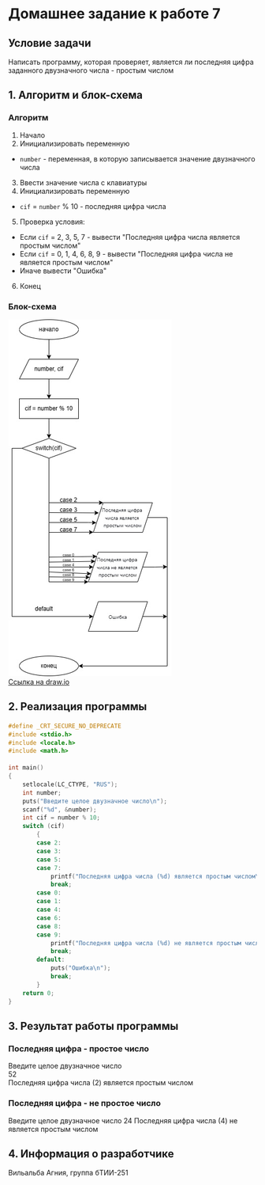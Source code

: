 # Домашнее задание к работе 7 
## Условие задачи
Написать программу, которая проверяет, является ли последняя цифра заданного двузначного числа - простым числом
## 1. Алгоритм и блок-схема 
### Алгоритм
1. Начало
2. Инициализировать переменную 
  + `number` - переменная, в которую записывается значение двузначного числа
3. Ввести значение числа с клавиатуры
4. Инициализировать переменную
  + `cif` = `number` % 10 - последняя цифра числа
5. Проверка условия:
  + Если `cif` = 2, 3, 5, 7 - вывести "Последняя цифра числа является простым числом"
  + Если `cif` = 0, 1, 4, 6, 8, 9 - вывести "Последняя цифра числа не является простым числом"
  + Иначе вывести "Ошибка"
6. Конец
### Блок-схема
![Блок-схема алгоритма](blockshemelab7.jpg)  
[Ссылка на draw.io](https://viewer.diagrams.net/?tags=%7B%7D&lightbox=1&highlight=0000ff&edit=_blank&layers=1&nav=1&title=blockshemelab10.drawio.png&dark=auto#R%3Cmxfile%3E%3Cdiagram%20name%3D%22%D0%A1%D1%82%D1%80%D0%B0%D0%BD%D0%B8%D1%86%D0%B0%20%E2%80%94%201%22%20id%3D%22aj79lTrdRjpPKqFaR-8Q%22%3E7Vxtc6M2EP41nrn7YA%2FvLx%2FtxOl1pndzrafTXr8ptmxzB4gCTuz79ZWQZAskYsc2kNQkMxgWSYjdZ1e77MLAvIu2v6QgWX9GCxgODG2xHZj3A8PQNd%2FBP4SyoxTX0ShhlQYL1uhAmAU%2FIe%2FJqJtgAbNSwxyhMA%2BSMnGO4hjO8xINpCl6LjdborB81QSsoESYzUEoU%2F8KFvmaUXXHP5z4BIPVml%2FasS16JgK8NbuVbA0W6FkgmdOBeZcilNO9aHsHQ8I9zhja76Hm7H5mKYzzUzq4s2%2FDn8D74%2Fd4Gz19%2BiezvswmQ8ejwzyBcMNumc0233EerFK0SVgzmOZwq%2BI8eOTNNXli%2Bv52MVAgimCe7nATNpBp2LQLw4jFRng%2BMNzUWZO1wGuXXwowIa%2F2Qx%2FYgHcYJ17BFVPiAVxgWLBDlOZrtEIxCKcH6gQzKV5AMqqGjw5tfkMowUQdE7%2FDPN8xjINNjjBpnUchOwu3Qf436T6y2dE34cz9lo1cHOzYAZ0nmVwtKF4Ue4Y26Ry%2B0LBGcikMQR48la%2BqEgPr%2BhUFeD57ibtlgXsVOeYgXcGc9amIcj%2BJ86Wry5DHzJzcF1ttgFnuuXwfbyfFdipDIgyxFSKif14HOZwloODkMzaEZcHWqs6JYqpVHK4UgqLoXCdERbGa0hNDzckx49iBq3bBVecN85BB0fFk49MuT%2B3e9rCGVhu2R3faNT6WpDLxJnqE6cC4I4tpsJTEj%2F2GhOxixoIwhCFapSDC%2FE9gGuDZ4K6Vc18PJ46p1TLYQu51talmnWuZJ7H5VrXMaUPLJEE2rGWOpGWFZmnFvsY1Ds8JT1PjsYYAhrKo38jatDdV3a3372ZxwnxPd7ST7ric8E08e%2BhYHJV6Cia0HS1k4SRVi5eWD02NmAvVFYetJaiZ7mn6Ok5TsBOaJaRBdrJZ4Jc5YJIOeFVbYLwbWy%2BAVrNLmB05rtPj9jhuLb0V3PLLPNRNy36xfTM4d7p9aiGg%2FID5Yzgvg9w%2BAvE3g2bnKo9FTgYhd6KcGtTx2FVrAWW%2B5Fllz0E%2BX3%2FADtZH2Y9ao%2Bhxk3XoQ3H%2FqOqIij6U3qYPZSoeP0l6Gy%2FG5OE1PpqHIMuCeZlbZa0Vl42KrzPyba%2F9dUMWhsBtW8FsTrtu0CEtBlT%2FpcVAsapYI1%2F8s8rjGv7IsbT9X2WeDS05ZgvKbcoP9OYgg5giYxQral5GpUrFszxFP%2BAdChGBVoxiWDx1CMMKCYTBKiZwx%2FgqHlwQUxDMQThmJ6JgsVCsWI3ZDa%2Fiqdqy3XAUSDYbMxtySHtFs%2BEbZbNhWmYX7ubZbmQn9sX0z7YvRwZq%2BOmI6dapuexC3piau12ruZyPZaKRH73cmGj8rkUju75MNO6Ni2bvaHUlGqfT55J8%2F1Whr%2F7GQl8e7xxdgg01MhoKfXmJiF4tEXn5AUy1vdtGaMxZWHLRnJAYgiwBcQmfzr8bUvczmVNNHxMOrh4%2FkOCQ5AFNm%2F5a2sdC%2BNoSxflwCaIg3NHWQ5AkIRxmuyyHEW08CYP4x2cwnxW0B0QYQuj4aiAi9oZdcwZXiJitP3%2BtnlG3%2F4Iw8g1tBuJM3eETDJ8gMUj0cJwGIKS7Ge4zzLCXuFQPPSY3genU4BnaNELfg9NmJd5FTb%2BCc8QUD5kFHRcyACkdVXsE8x%2BrwgwMK3IwbCYAcYeKwtnPylmx30LEy4LfChEXossKI0KG17Vkqx4IK7r%2FwEsn9IGnC%2BUndrG1eEkFPvvAtobGaivIKa%2FYt4qtxmpYOFfixywR5oshTqdcvg1MpmAtkxfBU5XUY7rH9HFM74upPAnTGscuBb3BT%2B0ptGrI4B0p3Hs092ju0EJPHgTjOhWgSWFK29xxZNdBf8qbnYNeTFYAuEqt%2BMP%2FjyqiujT1sYqIapHX9SIPRU3j24w8mo8gmqkVllx%2F3x%2FZrT4us1QZm37V6FeN3q%2FvMX2rmD7q1wu1%2F72b34P7XYG7d%2FM7flmg4vJ17uZbcmGE7PefmX0fmKcXJ1%2FqxB9PsNc48d0U8FQTRqcn2N2R4Qr%2F1RDCHOme8G%2BeFE9cWsHjtZGDMFsC6shoOmX1zrBafYn1ZKxWwVkFfUNo9NtAo90WGnswqoR7ORhPfG%2FrQjDaraRn5aqnRsCo91BUiPZyKNrtQLGNOlvrhK9unF%2FMaVhl2%2BhZ7hFIdlTM%2BaZwWv2YyMk4tY4M1PDTaVvl8b0uEvZqAmFW3qbVxq8VyN5Y1ZviddxWq974l4aak7zeS14p%2Ba6rhG2VX31VyVu95JWSV3y4ol3Jt%2BTEaiO3D6lKy%2Fq5L5P52sg0hXfJjOqwI1cT%2FtpNbdsqR%2FSqhsTpDYnSkHT9NoMtv81wZcl7veRVkt8HxJ29LFFfpn4lyfu95JWS7%2Fw1mfpCpiKnqBB8fdL2SPp1CeblkV6RJxczyuS4lPd%2BXZ67Jq9dvco%2Bb72%2FKY0lou9FoqkvDZN8T6bu5mvLC%2Bpyz1dKfZMSI5ql9ngqGm914WuMYhBfk22uyU3fXLrZ7jzd7MiR%2FQIuwSbMb82EmsdF064JvXr8NbgojOoqOjIqldjOuY%2F5q%2BW90kBnR0D48PBxbdr88I1yc%2Fof%3C%2Fdiagram%3E%3C%2Fmxfile%3E)
## 2. Реализация программы 
```C
#define _CRT_SECURE_NO_DEPRECATE
#include <stdio.h>
#include <locale.h>
#include <math.h>

int main()
{
	setlocale(LC_CTYPE, "RUS");
	int number;
	puts("Введите целое двузначное число\n");
	scanf("%d", &number);
	int cif = number % 10;
	switch (cif)
		{
		case 2:
		case 3:
		case 5:
		case 7:
			printf("Последняя цифра числа (%d) является простым числом\n", cif);
			break;
		case 0:
		case 1:
		case 4:
		case 6:
		case 8:
		case 9:
			printf("Последняя цифра числа (%d) не является простым числом\n", cif);
			break;
		default:
			puts("Ошибка\n");
			break;
		}
	return 0;
}
```
## 3. Результат работы программы 
### Последняя цифра - простое число
Введите целое двузначное число  
52  
Последняя цифра числа (2) является простым числом
### Последняя цифра - не простое число
Введите целое двузначное число
24
Последняя цифра числа (4) не является простым числом
## 4. Информация о разработчике 
Вильальба Агния, группа бТИИ-251
